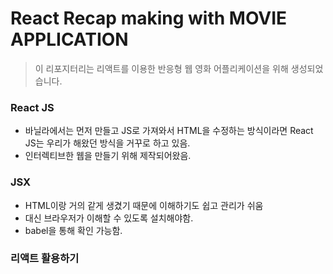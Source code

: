 # React Recap making with MOVIE APPLICATION
> 이 리포지터리는 리액트를 이용한 반응형 웹 영화 어플리케이션을 위해 생성되었습니다.

### React JS
- 바닐라에서는 먼저 만들고 JS로 가져와서 HTML을 수정하는 방식이라면 React JS는 우리가 해왔던 방식을 거꾸로 하고 있음.
- 인터렉티브한 웹을 만들기 위해 제작되어왔음.

### JSX
- HTML이랑 거의 같게 생겼기 때문에 이해하기도 쉽고 관리가 쉬움
- 대신 브라우저가 이해할 수 있도록 설치해야함. 
- babel을 통해 확인 가능함.

### 리액트 활용하기